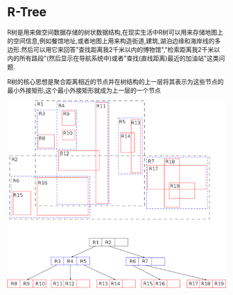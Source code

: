 # R-Tree

R树是用来做空间数据存储的树状数据结构,在现实生活中R树可以用来存储地图上的空间信息,例如餐馆地址,或者地图上用来构造街道,建筑,湖泊边缘和海岸线的多边形.然后可以用它来回答"查找距离我2千米以内的博物馆","检索距离我2千米以内的所有路段"(然后显示在导航系统中)或者"查找(直线距离)最近的加油站"这类问题.

R树的核心思想是聚合距离相近的节点并在树结构的上一层将其表示为这些节点的最小外接矩形,这个最小外接矩形就成为上一层的一个节点

![R-Tree](img/R-Tree.png)
